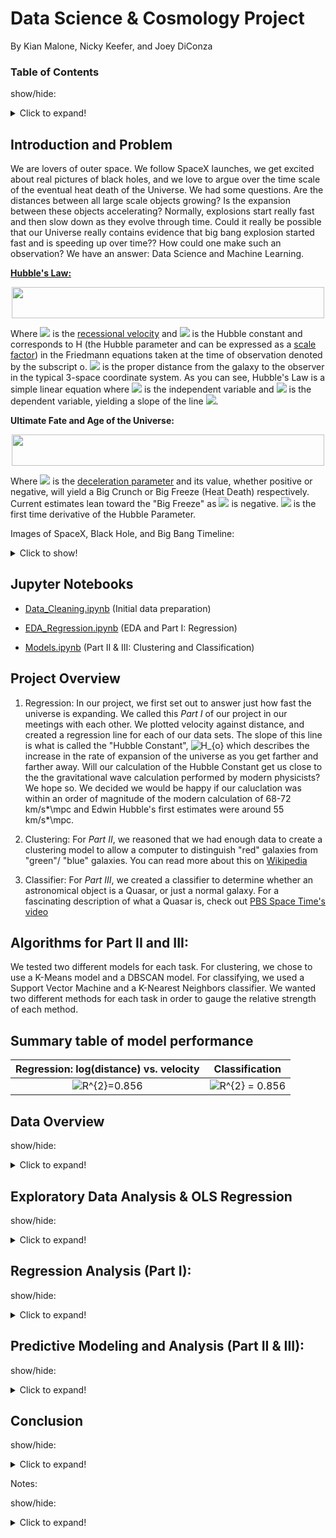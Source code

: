 # Data Science & Cosmology Project
By Kian Malone, Nicky Keefer, and Joey DiConza

### Table of Contents

show/hide:
<details>
  <summary>Click to expand!</summary>

* [Intro and Problem](https://github.com/ntkeefer/DS_Cosmology_Project/blob/master/README.md#introduction-and-problem)

* [Jupyter Notebooks](https://github.com/ntkeefer/DS_Cosmology_Project/blob/master/README.md#jupyter-notebooks)

* [Project Overview](https://github.com/ntkeefer/DS_Cosmology_Project/blob/master/README.md#project-overview)

* [Summary of Algorithm Performance](https://github.com/ntkeefer/DS_Cosmology_Project/blob/master/README.md#summary-table-of-algorithm-performance)

* [Data Overview](https://github.com/ntkeefer/DS_Cosmology_Project/blob/master/README.md#data-overview)

* [EDA & Regression](https://github.com/ntkeefer/DS_Cosmology_Project/blob/master/README.md#exploratory-data-analysis--ols-regression)

* [Regression Analysis](https://github.com/ntkeefer/DS_Cosmology_Project/blob/master/README.md#regression-analysis-part-i)

* [Clustering & Classification](https://github.com/ntkeefer/DS_Cosmology_Project/blob/master/README.md#predictive-modeling-and-analysis-part-ii--iii)

* [Conclusion](https://github.com/ntkeefer/DS_Cosmology_Project/blob/master/README.md#conclusion)

</details>

## Introduction and Problem

We are lovers of outer space. We follow SpaceX launches, we get excited about real pictures of black holes, and we love to argue over the time scale of the eventual heat death of the Universe. We had some questions. Are the distances between all large scale objects growing? Is the expansion between these objects accelerating? Normally, explosions start really fast and then slow down as they evolve through time. Could it really be possible that our Universe really contains evidence that big bang explosion started fast and is speeding up over time?? How could one make such an observation? We have an answer: Data Science and Machine Learning.


**[Hubble's Law:](https://en.wikipedia.org/wiki/Hubble%27s_law)**

<p align="center"> 
<img src="https://render.githubusercontent.com/render/math?math=v = H_{o}D"height="50" width="500">
</p>

Where <img src="https://render.githubusercontent.com/render/math?math=v"> is the [recessional velocity](https://en.wikipedia.org/wiki/Recessional_velocity) and <img src="https://render.githubusercontent.com/render/math?math=H_{o}"> is the Hubble constant and corresponds to H (the Hubble parameter and can be expressed as a [scale factor](https://en.wikipedia.org/wiki/Scale_factor_(cosmology))) in the Friedmann equations taken at the time of observation denoted by the subscript o.  <img src="https://render.githubusercontent.com/render/math?math=D"> is the proper distance from the galaxy to the observer in the typical 3-space coordinate system. As you can see, Hubble's Law is a simple linear equation where <img src="https://render.githubusercontent.com/render/math?math=D"> is the independent variable and <img src="https://render.githubusercontent.com/render/math?math=v"> is the dependent variable, yielding a slope of the line <img src="https://render.githubusercontent.com/render/math?math=H_{o}">.

**Ultimate Fate and Age of the Universe:** 

<p align="center"> 
<img src="https://render.githubusercontent.com/render/math?math=q = -(1 %2B \frac{\dot{H}}{H^{2}})"height="50" width="500">
</p>

Where <img src="https://render.githubusercontent.com/render/math?math=q"> is the [deceleration parameter](https://en.wikipedia.org/wiki/Deceleration_parameter) and its value, whether positive or negative, will yield a Big Crunch or Big Freeze (Heat Death) respectively. Current estimates lean toward the "Big Freeze" as <img src="https://render.githubusercontent.com/render/math?math=q"> is negative. <img src="https://render.githubusercontent.com/render/math?math=\dot{H}"> is the first time derivative of the Hubble Parameter.

Images of SpaceX, Black Hole, and Big Bang Timeline:
<details>
  <summary>Click to show!</summary>
  
SpaceX Starship [(Link)](https://cdn.mos.cms.futurecdn.net/J2NTP9Er4Ad3kRsms7XRoD.jpeg) | Real Image of Black Hole [(Link)](https://www.jpl.nasa.gov/images/universe/20190410/blackhole20190410.jpg)
----------------------------------------------------------------------------------------|--------------------------
![J2NTP9Er4Ad3kRsms7XRoD-1024-80](https://user-images.githubusercontent.com/42389358/89854478-38343180-db51-11ea-9b5a-ec811eeaae15.jpeg) | ![blackhole20190410](https://user-images.githubusercontent.com/42389358/89842671-9b16d000-db33-11ea-98a7-9928f9164e0b.jpg) 

Expansion of the Universe [(Link)](https://upload.wikimedia.org/wikipedia/commons/thumb/6/6f/CMB_Timeline300_no_WMAP.jpg/2560px-CMB_Timeline300_no_WMAP.jpg) |
-----------------------------------------------------------------------------------------------------------------------------------------------------------|
![2560px-CMB_Timeline300_no_WMAP](https://user-images.githubusercontent.com/42389358/89842665-96eab280-db33-11ea-9aff-1c8bb8f75746.jpg) 

</details>


## Jupyter Notebooks

* [Data_Cleaning.ipynb](https://github.com/ntkeefer/DS_Cosmology_Project/blob/master/Data_Cleaning.ipynb) (Initial data preparation)

* [EDA_Regression.ipynb](https://github.com/ntkeefer/DS_Cosmology_Project/blob/master/EDA_Regression.ipynb) (EDA and Part I: Regression)

* [Models.ipynb](https://github.com/ntkeefer/DS_Cosmology_Project/blob/master/Models.ipynb) (Part II & III: Clustering and Classification)



## Project Overview

1. Regression: 
  In our project, we first set out to answer just how fast the universe is expanding. We called this *Part I* of our project in our meetings with each other. We plotted velocity     against distance, and created a regression line for each of our data sets. The slope of this line is what is called the "Hubble Constant", <img              src="https://latex.codecogs.com/svg.latex?\Large&space;H_{o}" title="H_{o}" /> which describes the increase in the rate of expansion of the universe as you get farther and         farther away.
  Will our calculation of the Hubble Constant get us close to the the gravitational wave calculation performed by modern physicists? We hope so. We decided we would be happy if     our caluclation was within an order of magnitude of the modern calculation of 68-72 km/s*\mpc and Edwin Hubble's first estimates were around 55 km/s*\mpc.


2. Clustering:
For *Part II*, we reasoned that we had enough data to create a clustering model to allow a computer to distinguish "red" galaxies from "green"/ "blue" galaxies. You can read more about this on [Wikipedia](https://en.wikipedia.org/wiki/Galaxy_color%E2%80%93magnitude_diagram)

3. Classifier:
For *Part III*, we created a classifier to determine whether an astronomical object is a Quasar, or just a normal galaxy. For a fascinating description of what a Quasar is, check out [PBS Space Time's video](https://www.youtube.com/watch?v=3TZEp_n3eIc)

## Algorithms for Part II and III:
We tested two different models for each task. For clustering, we chose to use a K-Means model and a DBSCAN model. For classifying, we used a Support Vector Machine and a K-Nearest Neighbors classifier. We wanted two different methods for each task in order to gauge the relative strength of each method.

## Summary table of model performance

|Regression: log(distance) vs. velocity | Classification |
|:-------------------------------------:|:--------------:|
|<img src="https://latex.codecogs.com/svg.latex?\Large&space;R^{2}=0.856" title="R^{2}=0.856" />|<img src="https://latex.codecogs.com/svg.latex?\Large&space;R^{2} = 0.856" title="R^{2} = 0.856" />|



## Data Overview
show/hide:
<details>
  <summary>Click to expand!</summary>
  
We acquired our raw data from the SLOAN DIGITAL SKY SURVEY (SDSS). At the SDSS website, they have a built-in SQL Query Request Tool. While this did make our life much easier, there were basic query limits of 500,000 rows and 10 minute time-out, thus we had to optimize our SQL queries in order to sumbit the following request to the SDSS database:

**SQL Query:**
```
SELECT s.class
,s.z
,s.zErr
,p.modelMag_g
,p.modelMagErr_g
,p.extinction_g
,p.modelMag_r
,p.modelMagErr_r
,p.extinction_r
FROM PhotoTag AS p 
JOIN SpecObj AS s ON s.bestobjid = p.objID
WHERE s.zWarning=0 AND (s.class = 'QSO' OR s.class = 'GALAXY') AND (p.htmID*37 & 0x000000000000FFFF) < (650 * 0.5)
```

What this did was select a random sample of .005% of the SDSS data's on galaxies and quasars. By changing the "37" after p.htmID to another prime number, the query reselects a new random sampling of the same size. By changing the "0.5" after the 650, the query selects a different proportion of the complete database (i.e. 0.75 will yield .0075 rather than .005% of the data).

We grabbed the columns representing the apparent magnitude in the green and red band, as well as the redshift (to find redshift velocity <img src="https://render.githubusercontent.com/render/math?math=v_{rs}">) for these objects, and all of their associated errors. Along with these we also pulled the extinction in the red band just in case we have a large deviation from the expected result, we can add extra correction factors to see if anything changes. Due to the sampling being random, and since our sample size is large, we can infer better estimates about the Universe as a whole from this data set. In turn, satisfy our intitial goal for the project.

**Redshift Velocity:**

<p align="center">  
<img src="https://render.githubusercontent.com/render/math?math=v_{rs} = cz"height="20" width="200">  
</p>

While variables from two seperate SDSS tables were needed, we were able to join everything into a single table using the JOIN function and a common object id to match up the data before we ran our query. We also made certain that no entries have "NA" values in any column using zwarning=0, a binary column in the SpecObj table that makes sure we are pulling data that has no issues or missing values throughout, this matches up with objects that are also clean in the other table, helping us cut down on our data clean up even before we pulled it!

Note that this process was largely trial-and-error, since the SDSS database is hundreds of terrabytes in depth, we needed our query to be precisely targeted and maximize efficiency so that it wouldn't take hours to return one dataset (we needed 40 sets, and the query times out after 10 minutes).

In fact, the original data that we pulled ended up being identical within each size bracket, but with the indexes rearranged (i.e. all datasets of size 7k were identical to each other, all of size 14k were identical to each other, etc...). We had to go back to the drawing board to fix it mid-analysis.

After we obtained the raw data, we had to clean the numbers. We converted almost all columns to a float, since they mostly came in as strings. We also renamed each column to make it easier to work with. Much of what you might consider "data cleaning" also occured after exploring the data, and will be discussed in our "Exploratory Data Analysis" section.

Once we were happy with this, we were ready to create some data frames for our initial analysis. We included the inital pulled data in the file [roughdata](https://github.com/ntkeefer/DS_Cosmology_Project/tree/master/roughdata) and the final cleaned data in the file [cleandata](https://github.com/ntkeefer/DS_Cosmology_Project/tree/master/cleandata). We also included the data cleaning process in the note book file [Data_Cleaning.ipynb](https://github.com/ntkeefer/DS_Cosmology_Project/blob/master/Data_Cleaning.ipynb)
</details>

## Exploratory Data Analysis & OLS Regression
show/hide:
<details>
  <summary>Click to expand!</summary>


The goals of the EDA that we ran were as follows:

- Describe the distribution of each variable in our datasets, including searching for the presence of outliers.
- Calculate the velocity, flux, and distance for each astronomical object. Please see [Sketch_Analysis_Equations](https://github.com/ntkeefer/DS_Cosmology_Project/blob/master/Sketch_Analysis_Equations.ipynb) for more details.
- Obtain an estimate for the Hubble Constant <img src="https://render.githubusercontent.com/render/math?math=H_{o}">, the rate of expansion of the universe.
- Determine whether increased amounts of data leads to more accurate results in order to decide if error comes from lack of complete data or problems in methodology.

By looking at the output of sns.pairplot on our data, we were able to discover that each variable behaves reasonably close to the way we expected them to (from our prior knowledge of physics). There are more objects in our data that are close to us than far away. Magnitudes for each band of light usually fall into two bunches: one for galaxies and one for quasars, as expected.

<p align="center"> 
  
![SnsPairPlot](https://user-images.githubusercontent.com/42389358/90968306-00f64680-e4a8-11ea-909b-d98d71e7c168.png)

</p>

We also were able to identify the presence of several outliers in our data, which we later dealt with by cutting off values that fell outside of specific ranges for each variable.

The most important discovery was that Quasars are extremely erratic. The values for their magnitudes and redshifts are often point clouds or fan out to extreme values. We decided that for the purposes of caluclating the Hubble Constant, we would leave quasars out. Indeed, when we ran regressions on "velocity~distance" for quasars, the average R Squared value was .08, which means only 8% of the variance between velocity and distance is explained by that linear model. That result is not nearly satisfactory when we expected to see a near-perfect line there.


Another important discovery was that the magnitude of the green band had a closer relationship with velocity than the magnitude of the red band. We changed our original plans to use the green band in our distance calculations for this reason.
</details>

## Regression Analysis (Part I):

show/hide:
<details>
  <summary>Click to expand!</summary>

We completed the calculations for velocity, flux, and distance after observing that the trends in our data are reasonably close to our expectations. You can see how these columns are calculated by referencing [Sketch_Analysis_Equations](https://github.com/ntkeefer/DS_Cosmology_Project/blob/master/Sketch_Analysis_Equations.ipynb).

Upon inspection, we discovered that the relationship between distance and velocity was not linear, as we had expected, but logarithmic. After putting our heads together, we reasoned that this comes from our "standard candle" assumption for luminosity! Since these luminosity values typically vary in a logarithmic fashion, we introduce a logarithmic error when we assume them to "average out" to a flat value.

<p align="center"> 

![DistVeloGalaxy2](https://user-images.githubusercontent.com/42389358/90968301-fe93ec80-e4a7-11ea-948f-7aff4f8727f5.jpg)

</p>

In order to combat this, we decided to regress on the log of distance, rather than just distance, in order to calculate the Hubble Parameter. This indeed achieved a more precise result, with R-Squared values trending from about .7 to .85 after making this correction.

<p align="center"> 

<img width="542" alt="OLS Log of distance" src="https://user-images.githubusercontent.com/42389358/90968304-005db000-e4a8-11ea-855a-4d7b4a5d6a78.png">

</p>

Finally, after running all of our data through linear regressions for "velocity ~ distance", and after weighting each result appropriately for the size of each dataset, we obtained an expetimental value for the Hubble Parameter of 43.57285 km/sMpc. We are pleased with this result, as it is well within an order of magnitude of the "actual" value of roughly 68-72 determined by modern physicists.

It is important to note that increasing the size of the dataset from 7k, to 14k, then 21k and 28k neither increased R-Squared nor improved the accuracy of our Hubble Parameter. We conclude that the reason we aren't getting 72 as our value isn't because of incomplete data, but rather problems with methodology.

You can reference [EDA_Regression.ipynb](https://github.com/ntkeefer/DS_Cosmology_Project/blob/master/EDA_Regression.ipynb) to see this in action. We simplified many of the original "for" loops that processed all of our data down to single examples for ease of readability and processing speed.

</details>

## Predictive Modeling and Analysis (Part II & III):
show/hide:
<details>
  <summary>Click to expand!</summary>


Check out our models in [Models.ipynb](https://github.com/ntkeefer/DS_Cosmology_Project/blob/master/Models.ipynb)

In this notebook, we included only our final models, with the highest scores for their relevant metrics. To choose parameters for these models, we underwent an intensive looping process that usually had to run overnight in order to run models for hundreds of possible parameter combinations. We plotted these results and selected appropriate parameters this way.

On the first night of looping, the desktop we were running calculations on shut itself down before completing the loop and achieving the desired result. After modifying some settings and pulling the computer itself to a more open area to prevent overheating, the next day the loop ran as expected. You might need to take similar measures if you plan on running some of these models yourself!

For Part II, the star performer of our models was the k-Means clustering model. If you compare its plot to the graph on the wikipedia page for the galaxy color-magnitude diagram, you will see a close resemblence. We had the advantage of knowing that our data should contain 3 clusters: one red, one green, and one blue. Because of this, the choice for k=3 was obvious and lead to seemingly perfect results. Check out the notebook to see this!

<p align="center"> 
  
![KmeansGalaxyColorMagDiagram](https://user-images.githubusercontent.com/42389358/90968302-ff2c8300-e4a7-11ea-9c7d-7decbd03618c.png)

</p>



The DBSCAN model performed poorly on our dataset. When cross-validated between the datasets, the model was rarely able to pick out three distinct color clumps. Often the whole dataset would be one cluster, or the model would distinguish only the main group of galaxies from those with extreme values. We believe that this is due to our data being somewhat "smudged together," with no cluster being completely seperate from another. We suspect that the epsilon value required to detect the appropriate clusters with a DBSCAN model is probably so precise that our discrete "for" loops can't locate it.

<p align="center"> 
  
![DBSCANGalaxyColorMagDiagram](https://user-images.githubusercontent.com/42389358/90968300-fb98fc00-e4a7-11ea-97a3-f5538c133821.png)

</p>


For Part III, we referenced the results of our EDA to include redshift, green apparent magnitude, red apparent magnitude, and absolute magnitude in our models.

Our final support vector machine (SVM) model was able to correctly classify an object as a galaxy or quasar 98.3% of the time on test sets! Despite the data being sort of "mixed together" within the green valley of the color-magnitude diagram, the SVM classifier was still able to correctly determine whether the object was a quasar or a galaxy 98% of the time. Our k-Nearest Neighbors model performed almost as well, with an average 98.2% success rate among the test sets.

<p align="center">
  
![SVMGalaxyColorMagDiagram](https://user-images.githubusercontent.com/42389358/90968307-02277380-e4a8-11ea-8940-a38c5bfd5749.png)

</p>

<p align="center"> 
  
![KNNGalaxyColorMagDiagram](https://user-images.githubusercontent.com/42389358/90968303-ffc51980-e4a7-11ea-84a5-7e6fc4bd90a7.png)

</p>

</details>

## Conclusion
show/hide:
<details>
  <summary>Click to expand!</summary>


Our project had great results.

In Part I, our Hubble Parameter met our goal for accuracy, being well within an order of magnitude of the modern calculation. In fact, the original prediction made by Edwin Hubble for this parameter was about 55, which we are quite close to at 43.6.

In Part II, we were able to obtain a great model to cluster objects around their appropriate color, with results closely following what a human would decide.

In Part III, our models were able to achieve an accuracy rate of 98.3% for correctly classifying an obect as a galaxy or a quasar.

If we redesigned this project, we would include a method to more accurately determine the luminosity and flux using outside data in order to avoid introducing error into our data!

We might also attempt find labels for "red" vs "green" vs "blue" galaxies. Since DBSCAN clustering didn't perform well, it would have been great to be able to build a classifier to perform this task and compare the results of classifiers vs. clustering!

Key Takeaways

Machine learning and other data science techniques can closely mirror results obtained through classical methods in physics, though not to the same degree of accuracy.

There is a limit where acquiring more data contributes less to obtaining accurate results than an appropriate change in methodology would, as seen by our error being consistent among our values for the Hubble Parameter among datasets of varying size.

It is important to choose the right model for the right data. Our K-means model was excellent for our data, but DBSCAN was horrible!

computed foundational astrophysical findings using modern data science techniques. The first steps of our project utilized a linear regression on large data sets to estimate the Hubble parameter, a measure of the expansion of the universe. After this value was established, we implemented machine learning algorithms to classify populations of blue and red galaxies and separate active quasars from galaxies. For a summary of our findings and analysis, review Final_Notebook.ipnyb. 
</details>

Notes:

show/hide:
<details>
  <summary>Click to expand!</summary>
</details>
